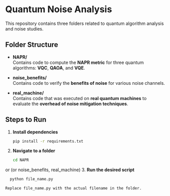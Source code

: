 # Quantum Noise Analysis

This repository contains three folders related to quantum algorithm analysis and noise studies.

## Folder Structure

- **NAPR/**  
  Contains code to compute the **NAPR metric** for three quantum algorithms: **VQC**, **QAOA**, and **VQE**.

- **noise_benefits/**  
  Contains code to verify the **benefits of noise** for various noise channels.

- **real_machine/**  
  Contains code that was executed on **real quantum machines** to evaluate the **overhead of noise mitigation techniques**.

## Steps to Run

1. **Install dependencies**
   ```bash
   pip install -r requirements.txt
2. **Navigate to a folder**
   ```bash
   cd NAPR
or (or noise_benefits, real_machine)
3. **Run the desired script**
 ```bash
   python file_name.py

 Replace file_name.py with the actual filename in the folder.

